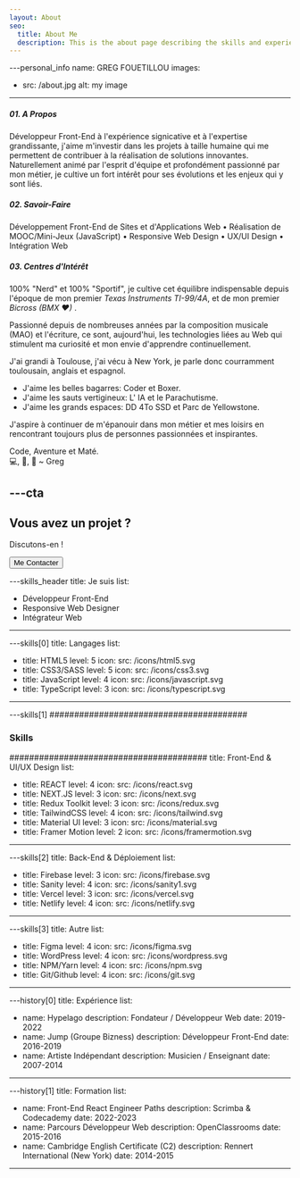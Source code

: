 ```yaml
---
layout: About
seo:
  title: About Me
  description: This is the about page describing the skills and experience of the Developer.
---
```



---personal_info
name: GREG FOUETILLOU 
images:
  - src: /about.jpg
    alt: my image
---
##### <span>01.</span> A Propos
Développeur Front-End à l'expérience signicative et à l'expertise grandissante, j'aime m'investir dans les projets à taille humaine qui me permettent de contribuer à la réalisation de solutions innovantes. Naturellement animé par l'esprit d'équipe et profondément passionné par mon métier, je cultive un fort intérêt pour ses évolutions et les enjeux qui y sont liés.

##### <span>02.</span> Savoir-Faire
Développement Front-End de Sites et d'Applications Web • Réalisation de MOOC/Mini-Jeux (JavaScript) • Responsive Web Design • UX/UI Design • Intégration Web 

##### <span>03.</span> Centres d'Intérêt
100% "Nerd" et 100% "Sportif", je cultive cet équilibre indispensable depuis l'époque de mon premier *Texas Instruments TI-99/4A*, et de mon premier *Bicross (BMX ♥)* . 

Passionné depuis de nombreuses années par la composition musicale (MAO) et l'écriture, ce sont, aujourd'hui, les technologies liées au Web qui stimulent ma curiosité et mon envie d'apprendre continuellement.

J'ai grandi à Toulouse, j'ai vécu à New York, je parle donc courramment toulousain, anglais et espagnol.

- J'aime les belles bagarres: Coder et Boxer.
- J'aime les sauts vertigineux: L' IA et le Parachutisme.
- J'aime les grands espaces: DD 4To SSD et Parc de Yellowstone.

J'aspire à continuer de m'épanouir dans mon métier et mes loisirs en rencontrant toujours plus de personnes passionnées et inspirantes.

Code, Aventure et Maté.  
💻, 🌄, 🧉 ~ Greg


---cta
---
## Vous avez un projet ?

Discutons-en !

<Button href="/contact">
  Me Contacter
</Button>



---skills_header
title: Je suis
list:
  - Développeur Front-End
  - Responsive Web Designer
  - Intégrateur Web
  
---

---skills[0]
title: Langages
list:
  - title: HTML5
    level: 5
    icon:
      src: /icons/html5.svg
  - title: CSS3/SASS
    level: 5
    icon:
      src: /icons/css3.svg
  - title: JavaScript
    level: 4
    icon:
      src: /icons/javascript.svg
  - title: TypeScript
    level: 3
    icon:
      src: /icons/typescript.svg
---

---skills[1]
########################################
### Skills
########################################
title: Front-End & UI/UX Design
list:
 
  - title: REACT
    level: 4
    icon:
      src: /icons/react.svg
  - title: NEXT.JS
    level: 3
    icon:
      src: /icons/next.svg
  - title: Redux Toolkit
    level: 3
    icon:
      src: /icons/redux.svg
  - title: TailwindCSS
    level: 4
    icon:
      src: /icons/tailwind.svg
  - title: Material UI
    level: 3
    icon:
      src: /icons/material.svg
  - title: Framer Motion
    level: 2
    icon:
      src: /icons/framermotion.svg
---

---skills[2]
title: Back-End & Déploiement
list:
  - title: Firebase
    level: 3
    icon:
      src: /icons/firebase.svg
  - title: Sanity
    level: 4
    icon:
      src: /icons/sanity1.svg
  - title: Vercel
    level: 3
    icon:
      src: /icons/vercel.svg
  - title: Netlify
    level: 4
    icon:
      src: /icons/netlify.svg
  
---

---skills[3]
title: Autre
list:
  - title: Figma
    level: 4
    icon:
      src: /icons/figma.svg
  - title: WordPress
    level: 4
    icon:
      src: /icons/wordpress.svg
  - title: NPM/Yarn
    level: 4
    icon:
      src: /icons/npm.svg
  - title: Git/Github
    level: 4
    icon:
      src: /icons/git.svg
  
---




---history[0]
title: Expérience
list:
  - name: Hypelago
    description: Fondateur / Développeur Web
    date: 2019-2022
  - name: Jump (Groupe Bizness)
    description: Développeur Front-End
    date: 2016-2019
  - name: Artiste Indépendant
    description: Musicien / Enseignant
    date: 2007-2014
---



---history[1]
title: Formation
list:
  - name: Front-End React Engineer Paths
    description: Scrimba & Codecademy
    date: 2022-2023
  - name: Parcours Développeur Web
    description: OpenClassrooms
    date: 2015-2016
  - name: Cambridge English Certificate (C2)
    description: Rennert International (New York)
    date: 2014-2015
---